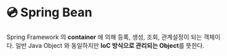# 💿 Spring Bean

Spring Framework 의 **container** 에 의해 등록, 생성, 조회, 관계설정이 되는 객체이다. 일반 Java Object 와 동일하지만 **IoC 방식으로 관리되는 Object**를 뜻한다.

